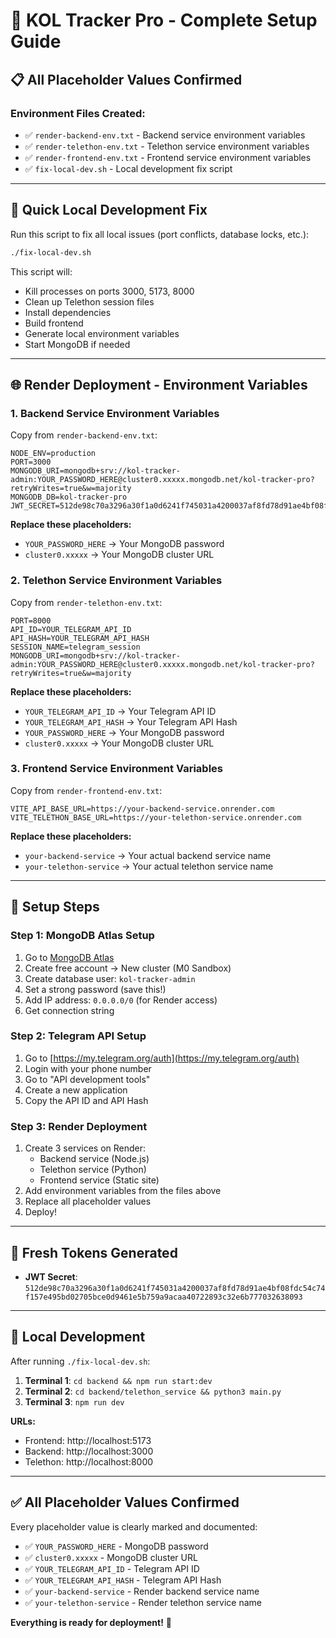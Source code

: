 # 🚀 KOL Tracker Pro - Complete Setup Guide

## 📋 **All Placeholder Values Confirmed**

### **Environment Files Created:**
- ✅ `render-backend-env.txt` - Backend service environment variables
- ✅ `render-telethon-env.txt` - Telethon service environment variables  
- ✅ `render-frontend-env.txt` - Frontend service environment variables
- ✅ `fix-local-dev.sh` - Local development fix script

---

## 🔧 **Quick Local Development Fix**

Run this script to fix all local issues (port conflicts, database locks, etc.):

```bash
./fix-local-dev.sh
```

This script will:
- Kill processes on ports 3000, 5173, 8000
- Clean up Telethon session files
- Install dependencies
- Build frontend
- Generate local environment variables
- Start MongoDB if needed

---

## 🌐 **Render Deployment - Environment Variables**

### **1. Backend Service Environment Variables**
Copy from `render-backend-env.txt`:

```env
NODE_ENV=production
PORT=3000
MONGODB_URI=mongodb+srv://kol-tracker-admin:YOUR_PASSWORD_HERE@cluster0.xxxxx.mongodb.net/kol-tracker-pro?retryWrites=true&w=majority
MONGODB_DB=kol-tracker-pro
JWT_SECRET=512de98c70a3296a30f1a0d6241f745031a4200037af8fd78d91ae4bf08fdc54c74f157e495bd02705bce0d9461e5b759a9acaa40722893c32e6b777032638093
```

**Replace these placeholders:**
- `YOUR_PASSWORD_HERE` → Your MongoDB password
- `cluster0.xxxxx` → Your MongoDB cluster URL

### **2. Telethon Service Environment Variables**
Copy from `render-telethon-env.txt`:

```env
PORT=8000
API_ID=YOUR_TELEGRAM_API_ID
API_HASH=YOUR_TELEGRAM_API_HASH
SESSION_NAME=telegram_session
MONGODB_URI=mongodb+srv://kol-tracker-admin:YOUR_PASSWORD_HERE@cluster0.xxxxx.mongodb.net/kol-tracker-pro?retryWrites=true&w=majority
```

**Replace these placeholders:**
- `YOUR_TELEGRAM_API_ID` → Your Telegram API ID
- `YOUR_TELEGRAM_API_HASH` → Your Telegram API Hash  
- `YOUR_PASSWORD_HERE` → Your MongoDB password
- `cluster0.xxxxx` → Your MongoDB cluster URL

### **3. Frontend Service Environment Variables**
Copy from `render-frontend-env.txt`:

```env
VITE_API_BASE_URL=https://your-backend-service.onrender.com
VITE_TELETHON_BASE_URL=https://your-telethon-service.onrender.com
```

**Replace these placeholders:**
- `your-backend-service` → Your actual backend service name
- `your-telethon-service` → Your actual telethon service name

---

## 📝 **Setup Steps**

### **Step 1: MongoDB Atlas Setup**
1. Go to [MongoDB Atlas](https://cloud.mongodb.com/)
2. Create free account → New cluster (M0 Sandbox)
3. Create database user: `kol-tracker-admin`
4. Set a strong password (save this!)
5. Add IP address: `0.0.0.0/0` (for Render access)
6. Get connection string

### **Step 2: Telegram API Setup**
1. Go to [https://my.telegram.org/auth](https://my.telegram.org/auth)
2. Login with your phone number
3. Go to "API development tools"
4. Create a new application
5. Copy the API ID and API Hash

### **Step 3: Render Deployment**
1. Create 3 services on Render:
   - Backend service (Node.js)
   - Telethon service (Python)
   - Frontend service (Static site)
2. Add environment variables from the files above
3. Replace all placeholder values
4. Deploy!

---

## 🎯 **Fresh Tokens Generated**

- **JWT Secret**: `512de98c70a3296a30f1a0d6241f745031a4200037af8fd78d91ae4bf08fdc54c74f157e495bd02705bce0d9461e5b759a9acaa40722893c32e6b777032638093`

---

## 🚀 **Local Development**

After running `./fix-local-dev.sh`:

1. **Terminal 1**: `cd backend && npm run start:dev`
2. **Terminal 2**: `cd backend/telethon_service && python3 main.py`  
3. **Terminal 3**: `npm run dev`

**URLs:**
- Frontend: http://localhost:5173
- Backend: http://localhost:3000
- Telethon: http://localhost:8000

---

## ✅ **All Placeholder Values Confirmed**

Every placeholder value is clearly marked and documented:

- ✅ `YOUR_PASSWORD_HERE` - MongoDB password
- ✅ `cluster0.xxxxx` - MongoDB cluster URL
- ✅ `YOUR_TELEGRAM_API_ID` - Telegram API ID
- ✅ `YOUR_TELEGRAM_API_HASH` - Telegram API Hash
- ✅ `your-backend-service` - Render backend service name
- ✅ `your-telethon-service` - Render telethon service name

**Everything is ready for deployment!** 🎉 